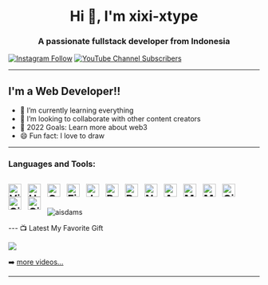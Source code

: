 <!--
**aisdams/aisdams** is a ✨ _special_ ✨ repository because its `README.md` (this file) appears on your GitHub profile.

Here are some ideas to get you started:

- 🔭 I’m currently working on ...
- 🌱 I’m currently learning ...
- 👯 I’m looking to collaborate on ...
- 🤔 I’m looking for help with ...
- 💬 Ask me about ...
- 📫 How to reach me: ...
- 😄 Pronouns: ...
- ⚡ Fun fact: ...
-->


<h1 align="center">Hi 👋, I'm xixi-xtype</h1>
<h3 align="center">A passionate fullstack developer from Indonesia</h3>

[![Instagram Follow](https://i.postimg.cc/tC47YBKY/DESAIN-GRAFIS-INstagram.png)](https://www.instagram.com/xlwntra/)
[![YouTube Channel Subscribers](https://img.shields.io/youtube/channel/subscribers/UCt7Zm-5VJEGPJuIgcJEbPFg?logo=youtube&logoColor=red&style=for-the-badge)][youtube] 
<!--![](https://komarev.com/ghpvc/?username=aisdams&color=red&style=flat-square&label=PROFILE+VIEWS) -->
---
## I'm a Web Developer!!

- 🌱 I’m currently learning everything
- 👯 I’m looking to collaborate with other content creators
- 🥅 2022 Goals: Learn more about web3
- 😄 Fun fact: I love to draw
---
### Languages and Tools:

[<img align="left" alt="Visual Studio Code" width="26px" src="https://cdn.jsdelivr.net/gh/devicons/devicon/icons/vscode/vscode-original.svg" style="padding-right:10px;" />][webdevplaylist]
[<img align="left" alt="HTML5" width="26px" src="https://cdn.jsdelivr.net/gh/devicons/devicon/icons/html5/html5-original.svg" style="padding-right:10px;" />][webdevplaylist]
[<img align="left" alt="CSS3" width="26px" src="https://cdn.jsdelivr.net/gh/devicons/devicon/icons/css3/css3-original.svg" style="padding-right:10px;" />][cssplaylist]
[<img align="left" alt="Figma" width="26px" src="https://cdn-icons-png.flaticon.com/512/5968/5968705.png" style="padding-right:10px;" />][cssplaylist]
[<img align="left" alt="JavaScript" width="26px" src="https://cdn.jsdelivr.net/gh/devicons/devicon/icons/javascript/javascript-original.svg" style="padding-right:10px;" />][jsplaylist]
[<img align="left" alt="React" width="26px" src="https://cdn.jsdelivr.net/gh/devicons/devicon/icons/react/react-original.svg" style="padding-right:10px;" />][reactplaylist]
[<img align="left" alt="Photoshop" width="26px" src="https://cdn-icons-png.flaticon.com/512/5968/5968520.png" style="padding-right:10px;" />][webdevplaylist]
[<img align="left" alt="Node.js" width="26px" src="https://cdn.jsdelivr.net/gh/devicons/devicon/icons/nodejs/nodejs-original.svg" style="padding-right:10px;" />][webdevplaylist]
[<img align="left" alt="Api" width="26px" src="https://cdn-icons-png.flaticon.com/512/1493/1493169.png" style="padding-right:10px;" />][webdevplaylist]
[<img align="left" alt="MongoDB" width="26px" src="https://cdn.jsdelivr.net/gh/devicons/devicon/icons/mongodb/mongodb-original.svg" style="padding-right:10px;" />][webdevplaylist]
[<img align="left" alt="MySQL" width="26px" src="https://cdn.jsdelivr.net/gh/devicons/devicon/icons/mysql/mysql-original.svg" style="padding-right:10px;" />][webdevplaylist]
[<img align="left" alt="Git" width="26px" src="https://cdn.jsdelivr.net/gh/devicons/devicon/icons/git/git-original.svg" style="padding-right:10px;" />][webdevplaylist]
[<img align="left" alt="GitHub" width="26px" src="https://user-images.githubusercontent.com/3369400/139447912-e0f43f33-6d9f-45f8-be46-2df5bbc91289.png" style="padding-right:10px;" />](https://www.youtube.com/playlist?list=PLkwxH9e_vrAJ0WbEsFA9W3I1W-g_BTsbt#gh-dark-mode-only)
[<img align="left" alt="GitHub" width="26px" src="https://user-images.githubusercontent.com/3369400/139448065-39a229ba-4b06-434b-bc67-616e2ed80c8f.png" style="padding-right:10px;" />](https://www.youtube.com/playlist?list=PLkwxH9e_vrAJ0WbEsFA9W3I1W-g_BTsbt#gh-light-mode-only)
---
<br />
<br />
<p><img align="center" src="https://github-readme-streak-stats.herokuapp.com/?user=aisdams&theme=tokyonight" alt="aisdams" /></p>
---
📺 Latest My Favorite Gift

<!-- Gift:START -->
![](https://media.giphy.com/media/hrSFdM4rg8VFpXyz2m/giphy.gif)

<!-- Gift:END -->

➡️ [more videos...](https://www.youtube.com/channel/UCt7Zm-5VJEGPJuIgcJEbPFg)

---


[website]: https://github.com/aisdams/aisdams
[youtube]: https://www.youtube.com/channel/UCt7Zm-5VJEGPJuIgcJEbPFg
[instagram]: https://www.instagram.com/aisrdm_14/
[webdevplaylist]: https://www.youtube.com/playlist?list=PLkwxH9e_vrAJ0WbEsFA9W3I1W-g_BTsbt
[jsplaylist]: https://www.youtube.com/playlist?list=PLkwxH9e_vrALRJKu7wfXby3MKeflhTu6B
[cssplaylist]: https://www.youtube.com/playlist?list=PLkwxH9e_vrALSdvZuEh6gqQdmDoDIoqz4
[reactplaylist]: https://www.youtube.com/playlist?list=PLkwxH9e_vrAK4TdffpxKY3QGyHCpxFcQ0
